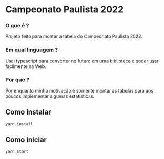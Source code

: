 # Campeonato Paulista 2022

### O que é ?
Projeto feito para montar a tabela do Campeonato Paulista 2022.

### Em qual linguagem ?
Usei typescript para converter no futuro em uma biblioteca e poder usar facilmente na Web.

### Por que ?
Por enquanto minha motivação é somente montar as tabelas para aos poucos implementar algumas estatísticas.

## Como instalar

```
yarn install
```

## Como iniciar

```
yarn start
```
